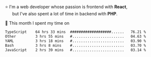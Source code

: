 ⭐ I'm a web developer whose passion is frontend with <b>React</b>,<br/>
&nbsp; &nbsp; &nbsp; but I've also spent a lot of time in backend with <b>PHP</b>.

📅 This month I spent my time on

<!--START_SECTION:waka-->

```txt
TypeScript    64 hrs 33 mins  ###################......   76.21 %
Other         3 hrs 55 mins   #........................   04.63 %
YAML          3 hrs 18 mins   #........................   03.90 %
Bash          3 hrs 8 mins    #........................   03.70 %
JavaScript    2 hrs 39 mins   #........................   03.14 %
```

<!--END_SECTION:waka-->
